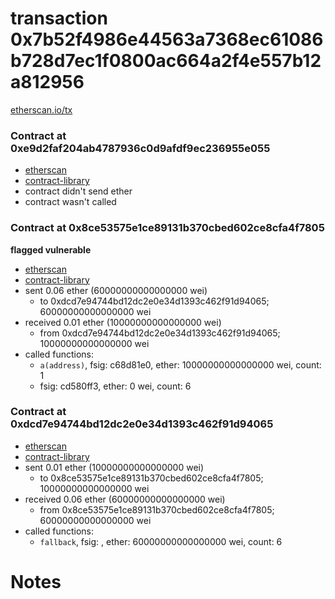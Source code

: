 # transaction 0x7b52f4986e44563a7368ec61086b728d7ec1f0800ac664a2f4e557b12a812956

[etherscan.io/tx](https://etherscan.io/tx/0x7b52f4986e44563a7368ec61086b728d7ec1f0800ac664a2f4e557b12a812956)


### Contract at 0xe9d2faf204ab4787936c0d9afdf9ec236955e055

* [etherscan](https://etherscan.io/address/0xe9d2faf204ab4787936c0d9afdf9ec236955e055)
* [contract-library](https://contract-library.com/contracts/Ethereum/e9d2faf204ab4787936c0d9afdf9ec236955e055)
* contract didn't send ether
* contract wasn't called


### Contract at 0x8ce53575e1ce89131b370cbed602ce8cfa4f7805

**flagged vulnerable**

* [etherscan](https://etherscan.io/address/0x8ce53575e1ce89131b370cbed602ce8cfa4f7805)
* [contract-library](https://contract-library.com/contracts/Ethereum/8ce53575e1ce89131b370cbed602ce8cfa4f7805)
* sent 0.06 ether (60000000000000000 wei)
    * to 0xdcd7e94744bd12dc2e0e34d1393c462f91d94065; 60000000000000000 wei
* received 0.01 ether (10000000000000000 wei)
    * from 0xdcd7e94744bd12dc2e0e34d1393c462f91d94065; 10000000000000000 wei
* called functions:
    * `a(address)`, fsig: c68d81e0, ether: 10000000000000000 wei, count: 1
    * fsig: cd580ff3, ether: 0 wei, count: 6


### Contract at 0xdcd7e94744bd12dc2e0e34d1393c462f91d94065

* [etherscan](https://etherscan.io/address/0xdcd7e94744bd12dc2e0e34d1393c462f91d94065)
* [contract-library](https://contract-library.com/contracts/Ethereum/dcd7e94744bd12dc2e0e34d1393c462f91d94065)
* sent 0.01 ether (10000000000000000 wei)
    * to 0x8ce53575e1ce89131b370cbed602ce8cfa4f7805; 10000000000000000 wei
* received 0.06 ether (60000000000000000 wei)
    * from 0x8ce53575e1ce89131b370cbed602ce8cfa4f7805; 60000000000000000 wei
* called functions:
    * `fallback`, fsig: , ether: 60000000000000000 wei, count: 6

# Notes

